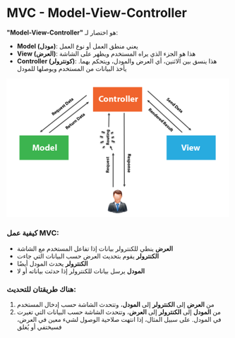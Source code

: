 # MVC - Model-View-Controller

**"Model-View-Controller"** هو اختصار لـ:

- **Model (مودل)**: يعني منطق العمل أو نوع العمل
- **View (العرض)**: هذا هو الجزء الذي يراه المستخدم ويظهر على الشاشة
- **Controller (كونترولر)**: هذا ينسق بين الاثنين، أي العرض والمودل، ويتحكم بهما. يأخذ البيانات من المستخدم ويوصلها للمودل

![مثال توضيحي](https://github.com/MustafaPG/My-Projects/blob/main/Topics/MVC/pic/mvc.png)

### كيفية عمل MVC:
- **العرض** ينطي للكنترولر بيانات إذا تفاعل المستخدم مع الشاشة
- **الكنترولر** يقوم بتحديث العرض حسب البيانات التي جاءت
- **الكنترولر** يحدث المودل أيضًا
- **المودل** يرسل بيانات للكنترولر إذا حدثت بياناته أو لا

### هناك طريقتان للتحديث:
1. من **العرض** إلى **الكنترولر** إلى **المودل**، وتتحدث الشاشة حسب إدخال المستخدم
2. من **المودل** إلى **الكنترولر** إلى **العرض**، وتتحدث الشاشة حسب البيانات التي تغيرت في المودل. على سبيل المثال، إذا انتهت صلاحية الوصول لشيء معين في العرض، فسيختفي أو يُغلق